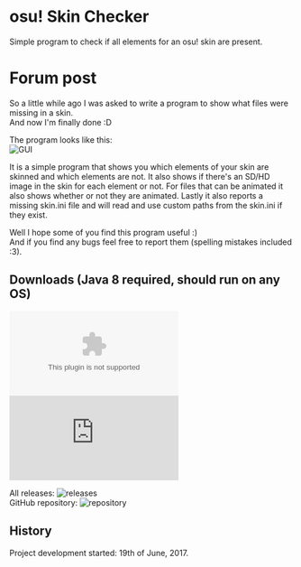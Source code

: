 # osu! Skin Checker
Simple program to check if all elements for an osu! skin are present.

# Forum post
So a little while ago I was asked to write a program to show what files were missing in a skin.<br>
And now I'm finally done :D

The program looks like this:<br>
![GUI](http://i.imgur.com/TDJ4RQN.png)

It is a simple program that shows you which elements of your skin are skinned and which elements are not. It also shows if there's an SD/HD image in the skin for each element or not. For files that can be animated it also shows whether or not they are animated. Lastly it also reports a missing skin.ini file and will read and use custom paths from the skin.ini if they exist.

Well I hope some of you find this program useful :)<br>
And if you find any bugs feel free to report them (spelling mistakes included :3).

## Downloads (Java 8 required, should run on any OS)<br>
![Windows executable](https://github.com/RoanH/osuSkinChecker/releases/download/v1.2/SkinChecker-v1.2.exe)<br>
![Runnable Java Archive](https://github.com/RoanH/osuSkinChecker/releases/download/v1.2/SkinChecker-v1.2.jar)

All releases: ![releases](https://github.com/RoanH/osuSkinChecker/releases)<br>
GitHub repository: ![repository](https://github.com/RoanH/osuSkinChecker]SkinChecker)

## History
Project development started: 19th of June, 2017.
